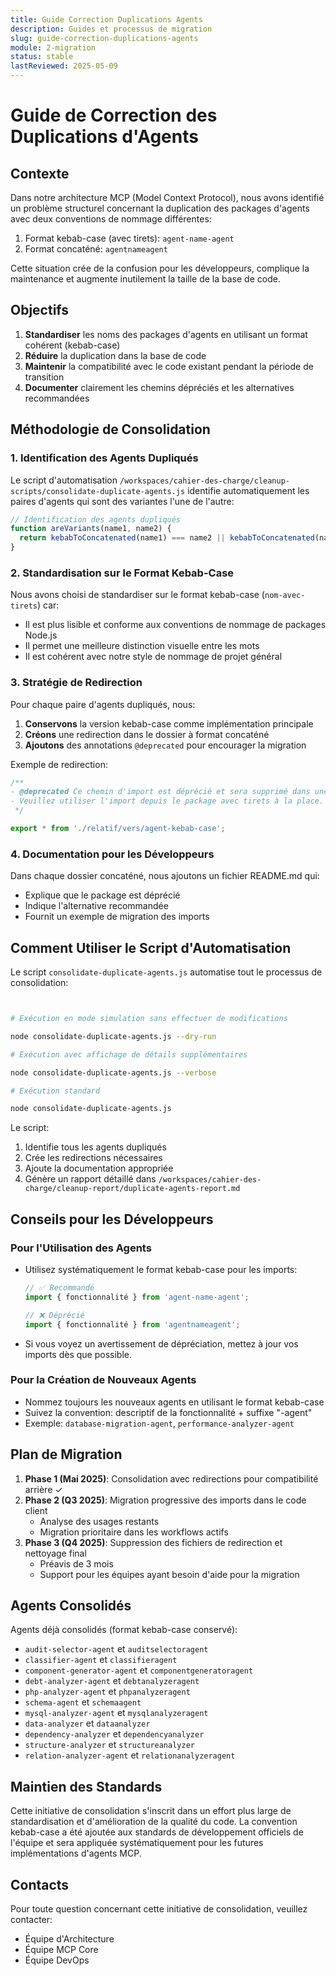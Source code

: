 ```yaml
---
title: Guide Correction Duplications Agents
description: Guides et processus de migration
slug: guide-correction-duplications-agents
module: 2-migration
status: stable
lastReviewed: 2025-05-09
---
```


# Guide de Correction des Duplications d'Agents


## Contexte


Dans notre architecture MCP (Model Context Protocol), nous avons identifié un problème structurel concernant la duplication des packages d'agents avec deux conventions de nommage différentes:

1. Format kebab-case (avec tirets): `agent-name-agent`
2. Format concaténé: `agentnameagent`

Cette situation crée de la confusion pour les développeurs, complique la maintenance et augmente inutilement la taille de la base de code.

## Objectifs


1. **Standardiser** les noms des packages d'agents en utilisant un format cohérent (kebab-case)
2. **Réduire** la duplication dans la base de code
3. **Maintenir** la compatibilité avec le code existant pendant la période de transition
4. **Documenter** clairement les chemins dépréciés et les alternatives recommandées

## Méthodologie de Consolidation


### 1. Identification des Agents Dupliqués


Le script d'automatisation `/workspaces/cahier-des-charge/cleanup-scripts/consolidate-duplicate-agents.js` identifie automatiquement les paires d'agents qui sont des variantes l'une de l'autre:

```javascript
// Identification des agents dupliqués
function areVariants(name1, name2) {
  return kebabToConcatenated(name1) === name2 || kebabToConcatenated(name2) === name1;
}
```

### 2. Standardisation sur le Format Kebab-Case


Nous avons choisi de standardiser sur le format kebab-case (`nom-avec-tirets`) car:

- Il est plus lisible et conforme aux conventions de nommage de packages Node.js
- Il permet une meilleure distinction visuelle entre les mots
- Il est cohérent avec notre style de nommage de projet général

### 3. Stratégie de Redirection


Pour chaque paire d'agents dupliqués, nous:

1. **Conservons** la version kebab-case comme implémentation principale
2. **Créons** une redirection dans le dossier à format concaténé
3. **Ajoutons** des annotations `@deprecated` pour encourager la migration

Exemple de redirection:

```typescript
/**
- @deprecated Ce chemin d'import est déprécié et sera supprimé dans une future version.
- Veuillez utiliser l'import depuis le package avec tirets à la place.
 */

export * from './relatif/vers/agent-kebab-case';
```

### 4. Documentation pour les Développeurs


Dans chaque dossier concaténé, nous ajoutons un fichier README.md qui:

- Explique que le package est déprécié
- Indique l'alternative recommandée
- Fournit un exemple de migration des imports

## Comment Utiliser le Script d'Automatisation


Le script `consolidate-duplicate-agents.js` automatise tout le processus de consolidation:

```bash


# Exécution en mode simulation sans effectuer de modifications

node consolidate-duplicate-agents.js --dry-run

# Exécution avec affichage de détails supplémentaires

node consolidate-duplicate-agents.js --verbose

# Exécution standard

node consolidate-duplicate-agents.js
```

Le script:
1. Identifie tous les agents dupliqués
2. Crée les redirections nécessaires
3. Ajoute la documentation appropriée
4. Génère un rapport détaillé dans `/workspaces/cahier-des-charge/cleanup-report/duplicate-agents-report.md`

## Conseils pour les Développeurs


### Pour l'Utilisation des Agents


- Utilisez systématiquement le format kebab-case pour les imports:
  ```typescript
  // ✅ Recommandé
  import { fonctionnalité } from 'agent-name-agent';

  // ❌ Déprécié
  import { fonctionnalité } from 'agentnameagent';
  ```

- Si vous voyez un avertissement de dépréciation, mettez à jour vos imports dès que possible.

### Pour la Création de Nouveaux Agents


- Nommez toujours les nouveaux agents en utilisant le format kebab-case
- Suivez la convention: descriptif de la fonctionnalité + suffixe "-agent"
- Exemple: `database-migration-agent`, `performance-analyzer-agent`

## Plan de Migration


1. **Phase 1 (Mai 2025)**: Consolidation avec redirections pour compatibilité arrière ✓
2. **Phase 2 (Q3 2025)**: Migration progressive des imports dans le code client
   - Analyse des usages restants
   - Migration prioritaire dans les workflows actifs
3. **Phase 3 (Q4 2025)**: Suppression des fichiers de redirection et nettoyage final
   - Préavis de 3 mois
   - Support pour les équipes ayant besoin d'aide pour la migration

## Agents Consolidés


Agents déjà consolidés (format kebab-case conservé):

- `audit-selector-agent` et `auditselectoragent`
- `classifier-agent` et `classifieragent`
- `component-generator-agent` et `componentgeneratoragent`
- `debt-analyzer-agent` et `debtanalyzeragent`
- `php-analyzer-agent` et `phpanalyzeragent`
- `schema-agent` et `schemaagent`
- `mysql-analyzer-agent` et `mysqlanalyzeragent`
- `data-analyzer` et `dataanalyzer`
- `dependency-analyzer` et `dependencyanalyzer`
- `structure-analyzer` et `structureanalyzer`
- `relation-analyzer-agent` et `relationanalyzeragent`

## Maintien des Standards


Cette initiative de consolidation s'inscrit dans un effort plus large de standardisation et d'amélioration de la qualité du code. La convention kebab-case a été ajoutée aux standards de développement officiels de l'équipe et sera appliquée systématiquement pour les futures implémentations d'agents MCP.

## Contacts


Pour toute question concernant cette initiative de consolidation, veuillez contacter:

- Équipe d'Architecture
- Équipe MCP Core
- Équipe DevOps

